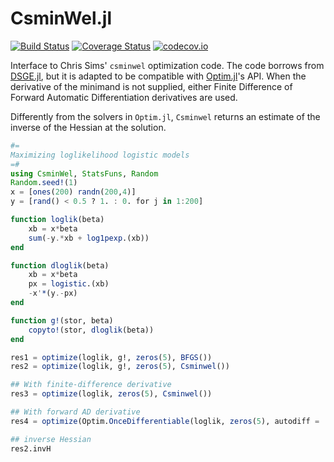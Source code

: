 # CsminWel.jl

[![Build Status](https://travis-ci.org/gragusa/CsminWel.jl.svg?branch=master)](https://travis-ci.org/gragusa/CsminWel.jl) [![Coverage Status](https://coveralls.io/repos/gragusa/CsminWel.jl/badge.svg?branch=master&service=github)](https://coveralls.io/github/gragusa/CsminWel.jl?branch=master) [![codecov.io](http://codecov.io/github/gragusa/CsminWel.jl/coverage.svg?branch=master)](http://codecov.io/github/gragusa/CsminWel.jl?branch=master)

Interface to Chris Sims' `csminwel` optimization code. The code borrows from [DSGE.jl](https://github.com/FRBNY-DSGE/DSGE.jl), but it is adapted to be compatible with [Optim.jl](https://github.com/JuliaOpt/Optim.jl)'s API. When the derivative of the minimand is not supplied, either Finite Difference of Forward Automatic Differentiation derivatives are used.

Differently from the solvers in `Optim.jl`, `Csminwel` returns an estimate of the inverse of the Hessian at the solution.

```julia
#=
Maximizing loglikelihood logistic models
=#
using CsminWel, StatsFuns, Random
Random.seed!(1)
x = [ones(200) randn(200,4)]
y = [rand() < 0.5 ? 1. : 0. for j in 1:200]

function loglik(beta)
    xb = x*beta
    sum(-y.*xb + log1pexp.(xb))
end

function dloglik(beta)
    xb = x*beta
    px = logistic.(xb)
    -x'*(y.-px)
end

function g!(stor, beta)
    copyto!(stor, dloglik(beta))
end

res1 = optimize(loglik, g!, zeros(5), BFGS())
res2 = optimize(loglik, g!, zeros(5), Csminwel())

## With finite-difference derivative
res3 = optimize(loglik, zeros(5), Csminwel())

## With forward AD derivative
res4 = optimize(Optim.OnceDifferentiable(loglik, zeros(5), autodiff = :forward), zeros(5), Csminwel())

## inverse Hessian
res2.invH
```
